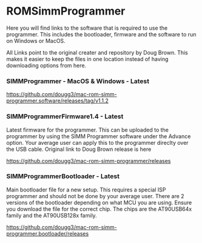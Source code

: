 # ROMSimmProgrammer

Here you will find links to the software that is required to use the programmer. This includes the bootloader, firmware and the software to run on Windows or MacOS.

All Links point to the original creater and repository by Doug Brown. This makes it easier to keep the files in one location instead of having downloading options from here.

### SIMMProgrammer - MacOS & Windows - Latest
https://github.com/dougg3/mac-rom-simm-programmer.software/releases/tag/v1.1.2

### SIMMProgrammerFirmware1.4 - Latest
Latest firmware for the programmer. This can be uploaded to the programmer by using the SIMM Programmer software under the Advance option. Your average user can apply this to the programmer direclty over the USB cable. Original link to Doug Brown release is here 

https://github.com/dougg3/mac-rom-simm-programmer/releases

### SIMMProgrammerBootloader - Latest
Main bootloader file for a new setup. This requires a special ISP programmer and should not be done by your average user. There are 2 versions of the bootloader depending on what MCU you are using. Ensure you download the file for the correct chip. The chips are the AT90USB64x family and the AT90USB128x family. 

https://github.com/dougg3/mac-rom-simm-programmer.bootloader/releases
